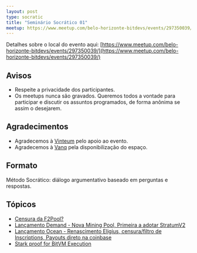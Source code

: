 ```yaml
---
layout: post
type: socratic
title: "Seminário Socrático 01"
meetup: https://www.meetup.com/belo-horizonte-bitdevs/events/297350039/
---
```


Detalhes sobre o local do evento aqui: [https://www.meetup.com/belo-horizonte-bitdevs/events/297350039/](https://www.meetup.com/belo-horizonte-bitdevs/events/297350039/)

## Avisos

- Respeite a privacidade dos participantes.
- Os meetups nunca são gravados. Queremos todos a vontade para participar e discutir os assuntos programados, de forma anônima se assim o desejarem.

## Agradecimentos

- Agradecemos à [Vinteum](https://vinteum.org/) pelo apoio ao evento.
- Agradecemos à [Vanq](https://vanq.co/) pela disponibilização do espaço.

## Formato

Método Socrático: diálogo argumentativo baseado em perguntas e respostas.

## Tópicos

* [Censura da F2Pool?](https://b10c.me/observations/08-missing-sanctioned-transactions)
* [Lançamento Demand - Nova Mining Pool, Primeira a adotar StratumV2](https://bitcoinmagazine.com/business/demand-launches-worlds-first-stratum-v2-bitcoin-mining-pool?ref=nobsbitcoin.com)
* [Lançamento Ocean - Renascimento Eligius, censura/filtro de Inscriptions, Payouts direto na coinbase](https://bitcoinmagazine.com/technical/an-ocean-launch-post-mortem)
* [Stark proof for BitVM Execution](https://github.com/neocarmack/STARK/blob/main/STARK%20proof%20for%20BitVM%20circuit%20execution.pdf)
